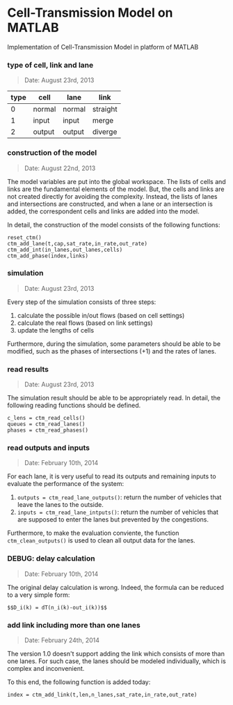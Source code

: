 # Cell-Transmission Model on MATLAB

Implementation of Cell-Transmission Model in platform of MATLAB

### type of cell, link and lane
> Date: August 23rd, 2013

type | cell   | lane   | link
-----|--------|--------|----------
0    | normal | normal | straight
1    | input  | input  | merge
2    | output | output | diverge

### construction of the model
> Date: August 22nd, 2013

The model variables are put into the global workspace. The lists of cells and links are the fundamental elements of the model. But, the cells and links are not created directly for avoiding the complexity. Instead, the lists of lanes and intersections are constructed, and when a lane or an intersection is added, the correspondent cells and links are added into the model.

In detail, the construction of the model consists of the following functions:

    reset_ctm()
    ctm_add_lane(t,cap,sat_rate,in_rate,out_rate)
    ctm_add_int(in_lanes,out_lanes,cells)
    ctm_add_phase(index,links)

### simulation
> Date: August 23rd, 2013

Every step of the simulation consists of three steps:

1. calculate the possible in/out flows (based on cell settings)
2. calculate the real flows (based on link settings)
3. update the lengths of cells

Furthermore, during the simulation, some parameters should be able to be modified, such as the phases of intersections (+1) and the rates of lanes.

### read results
> Date: August 23rd, 2013

The simulation result should be able to be appropriately read. In detail, the following reading functions should be defined.

    c_lens = ctm_read_cells()
    queues = ctm_read_lanes()
    phases = ctm_read_phases()

### read outputs and inputs
> Date: February 10th, 2014

For each lane, it is very useful to read its outputs and remaining inputs to evaluate the performance of the system:

1. `outputs = ctm_read_lane_outputs()`: return the number of vehicles that leave the lanes to the outside.
2. `inputs = ctm_read_lane_intputs()`: return the number of vehicles that are supposed to enter the lanes but prevented by the congestions.

Furthermore, to make the evaluation conviente, the function `ctm_clean_outputs()` is used to clean all output data for the lanes.

### DEBUG: delay calculation
> Date: February 10th, 2014

The original delay calculation is wrong. Indeed, the formula can be reduced to a very simple form:

	$$D_i(k) = dT(n_i(k)-out_i(k))$$

### add link including more than one lanes
> Date: February 24th, 2014

The version 1.0 doesn't support adding the link which consists of more than one lanes. For such case, the lanes should be modeled individually, which is complex and inconvenient.

To this end, the following function is added today:

	index = ctm_add_link(t,len,n_lanes,sat_rate,in_rate,out_rate)
